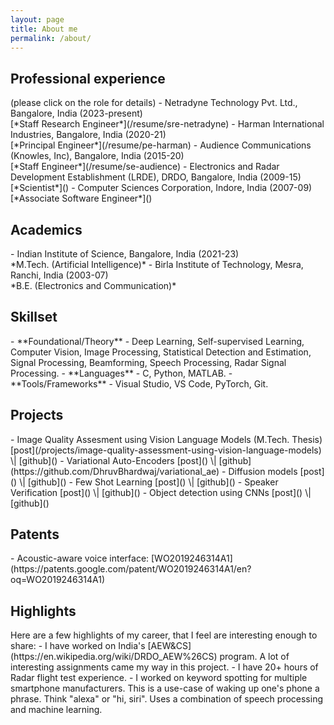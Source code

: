 ```yaml
---
layout: page
title: About me
permalink: /about/
---
```



<h2>Professional experience</h2>
(please click on the role for details)
- Netradyne Technology Pvt. Ltd., Bangalore, India (2023-present)<br>[*Staff Research Engineer*](/resume/sre-netradyne)
- Harman International Industries, Bangalore, India (2020-21) <br>[*Principal Engineer*](/resume/pe-harman)
- Audience Communications (Knowles, Inc), Bangalore, India (2015-20) <br>[*Staff Engineer*](/resume/se-audience)
- Electronics and Radar Development Establishment (LRDE), DRDO, Bangalore, India (2009-15) <br>[*Scientist*]()
- Computer Sciences Corporation, Indore, India (2007-09) <br>[*Associate Software Engineer*]()

<h2>Academics</h2>
- Indian Institute of Science, Bangalore, India (2021-23) <br>*M.Tech. (Artificial Intelligence)*
- Birla Institute of Technology, Mesra, Ranchi, India (2003-07) <br>*B.E. (Electronics and Communication)*

<h2>Skillset</h2>
- **Foundational/Theory** - Deep Learning, Self-supervised Learning, Computer Vision, Image Processing, Statistical Detection and Estimation, Signal Processing, Beamforming, Speech Processing, Radar Signal Processing.
- **Languages** - C, Python, MATLAB.
- **Tools/Frameworks** - Visual Studio, VS Code, PyTorch, Git.

<h2>Projects</h2>
- Image Quality Assesment using Vision Language Models (M.Tech. Thesis) [post](/projects/image-quality-assessment-using-vision-language-models) \| [github]()
- Variational Auto-Encoders [post]() \| [github](https://github.com/DhruvBhardwaj/variational_ae)
- Diffusion models [post]() \| [github]()
- Few Shot Learning [post]() \| [github]()
- Speaker Verification [post]() \| [github]()
- Object detection using CNNs [post]() \| [github]()

<h2>Patents</h2>
- Acoustic-aware voice interface: [WO2019246314A1](https://patents.google.com/patent/WO2019246314A1/en?oq=WO2019246314A1)

<h2>Highlights</h2>
Here are a few highlights of my career, that I feel are interesting enough to share:
- I have worked on India's [AEW&CS](https://en.wikipedia.org/wiki/DRDO_AEW%26CS) program. A lot of interesting assignments came my way in this project.
- I have 20+ hours of Radar flight test experience.
- I worked on keyword spotting for multiple smartphone manufacturers. This is a use-case of waking up one's phone a phrase. Think "alexa" or "hi, siri". Uses a combination of speech processing and machine learning.
